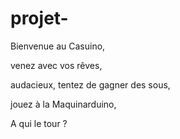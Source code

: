 # projet-
Bienvenue au Casuino,

venez avec vos rêves,

audacieux, tentez de gagner des sous,

jouez à la Maquinarduino,

A qui le tour ?
